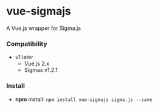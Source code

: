 # vue-sigmajs
A Vue.js wrapper for Sigma.js

### Compatibility

- v1 later
  - Vue.js 2.x
  - Sigmas v1.2.1

### Install

  - **npm** install: `npm install vue-sigmajs sigma.js --save`